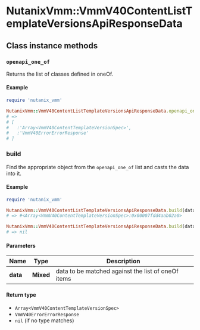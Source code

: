 # NutanixVmm::VmmV40ContentListTemplateVersionsApiResponseData

## Class instance methods

### `openapi_one_of`

Returns the list of classes defined in oneOf.

#### Example

```ruby
require 'nutanix_vmm'

NutanixVmm::VmmV40ContentListTemplateVersionsApiResponseData.openapi_one_of
# =>
# [
#   :'Array<VmmV40ContentTemplateVersionSpec>',
#   :'VmmV40ErrorErrorResponse'
# ]
```

### build

Find the appropriate object from the `openapi_one_of` list and casts the data into it.

#### Example

```ruby
require 'nutanix_vmm'

NutanixVmm::VmmV40ContentListTemplateVersionsApiResponseData.build(data)
# => #<Array<VmmV40ContentTemplateVersionSpec>:0x00007fdd4aab02a0>

NutanixVmm::VmmV40ContentListTemplateVersionsApiResponseData.build(data_that_doesnt_match)
# => nil
```

#### Parameters

| Name | Type | Description |
| ---- | ---- | ----------- |
| **data** | **Mixed** | data to be matched against the list of oneOf items |

#### Return type

- `Array<VmmV40ContentTemplateVersionSpec>`
- `VmmV40ErrorErrorResponse`
- `nil` (if no type matches)

